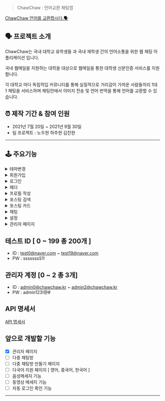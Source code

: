 > ChawChaw : 언어교환 채팅앱
> 

[ChawChaw 언어를 교환합시다.🗣](https://chawchaw.vercel.app/)

## 🗣 프로젝트 소개

ChawChaw는 국내 대학교 유학생들 과 국내 재학생 간의 언어소통을 위한 웹 채팅 어플리케이션 입니다. 

국내 웹메일을 지원하는 대학을 대상으로 웹메일을 통한 대학생 신분인증 서비스를 지원합니다. 

각 대학교 마다 독립적입 커뮤니티를 통해 실질적으로 거리감이 가까운 사람들끼리 1대 1 채팅을 서비스하며 채팅안에서 이미지 전송 및 언어 번역을 통해 언어를 교환할 수 있습니다. 

## ⏰ 제작 기간 & 참여 인원

- 2021년 7월 20일 ~ 2021년 9월 30일
- 팀 프로젝트 : 노두현 하주현 김진현

---

## 🕹 주요기능

<details>
    <summary>테마변경</summary>
    
- 웹 애플리 케이션 전반에 걸쳐 다크모드, 라이트 모드 설정이 가능합니다.
</details>
<details>
    <summary>회원가입</summary>   

- 일반 회원가입
    * 로그인 페이지 → 일반 회원가입 버튼 → 웹메일 인증 페이지 
    
        ![회원가입-일반1](https://user-images.githubusercontent.com/57996756/137507419-18929cbc-7247-4514-82ed-878616d0d4e5.gif)
    * 웹메일 주소 입력 → 발송하기 버튼 →  웹 메일 유효성 검사 → 웹 메일 인증 번호 발송
    
        ![회원가입-일반2](https://user-images.githubusercontent.com/57996756/137507433-57dc183a-4357-4363-97c1-e26018ffb974.gif)
    * 인증번호 입력 → 회원 정보 입력 버튼 → 웹 메일 인증 번호 유효성 검사 → 회원가입 정보 입력 페이지
            
        ![회원가입-일반3](https://user-images.githubusercontent.com/57996756/137507446-804af429-1db0-41ea-9a1e-28009e9451d3.gif)
            
        ![회원가입-일반4](https://user-images.githubusercontent.com/57996756/137507964-cb3766e7-d81e-4bfc-a609-70a357fa2e32.gif)
    * 이메일 유효성 검사 → 이메일 중복검사 → 비밀번호 유효성 검사 → 그외 정보 입력 → 회원가입버튼 →  회원가입 [GUEST]
            
        ![회원가입-일반5](https://user-images.githubusercontent.com/57996756/137507451-8ac5d0b3-df2a-45c6-b3de-433fe56ba873.gif)
            
        ![회원가입-일반6](https://user-images.githubusercontent.com/57996756/137507458-cc992554-58ca-4212-8983-d2323c8be85f.gif)

        ![회원가입-일반7](https://user-images.githubusercontent.com/57996756/137507461-20da9436-07f0-4050-9a2f-b3dfb4badcd1.gif)
            
    ❗️ [GUSET]는 프로필 작성을 하지 않은 회원으로 채팅기능에 제한이 있습니다.     
- 소셜 회원가입
    * 로그인 페이지 → [카카오, 페이스북 버튼] → 소셜 로그인 인증 → 회원가입 여부 확인
    * 비가입 회원인경우 → 회원가입진행 → 웹메일 인증 페에지
    * 웹메일 주소 입력 → 발송하기 버튼 →  웹 메일 유효성 검사 → 웹 메일 인증 번호 발송
    * 회원가입 버튼 → 회원가입 [GUEST]
</details>
<details>
    <summary>로그인</summary>

- 일반 로그인
    * 로그인 페이지 → 이메일, 비밀번호 입력 → 로그인 버튼 → 로그인
    * 학교별  페이지 
            
        ![로그인-일반1](https://user-images.githubusercontent.com/57996756/137508150-915d7d93-4fb4-4974-af82-ee042ffb6cba.gif)
 - 소셜 로그인
    * 로그인 페이지 → [카카오, 페이스북 버튼] → 소셜 로그인 인증 → 로그인
    * 학교별 페이지
</details>
<details>
    <summary>헤더</summary>

- 프로필
    
    ![헤더-프로필창](https://user-images.githubusercontent.com/57996756/137508234-257fa8c4-3716-44c5-93da-af44211ddc2a.gif)
    * 프로필 수정 : 프로필 수정 페이지 이동
    * 채팅창 : 채팅 페이지 이동
    * 설정 : 회원탈퇴 , 소속대학확인, 차단 목록 관리
    * 로그아웃 : 로그아웃 → 로그인 페이지 이동
        
- 새로운 알림
    * 새로운 메세지
        + [ 프로필 사진, 이름, 보낸 메세지, 보낸 메세지 시간 ] 이 표시 됩니다.
        + 해당 메세지를 클릭하면 채팅방으로 이동합니다.
                
            ![새로운메세지 - 알림번호 변함](https://user-images.githubusercontent.com/57996756/137508394-7a69dc0e-79d5-4045-b6d4-4c390f269ef1.gif함.gif)
    
            ![헤더-새로운메세지2](https://user-images.githubusercontent.com/57996756/137508429-1c5b700f-0565-42c9-b0f7-9a1ce3aae75e.gif)
                
            ![헤더-새로운메세지4](https://user-images.githubusercontent.com/57996756/137508448-1cbbe794-c963-4e74-bea8-f0d721d2716a.gif)
                
    * 좋아요 메세지
        + [ 프로필 사진, 이름, 좋아요 , 좋아요취소 , 클릭 시간 ] 이 표시 됩니다.
</details>
<details>
    <summary>프로필 작성</summary>

![프로필1](https://user-images.githubusercontent.com/57996756/137509319-a15cd315-f743-453e-a9d4-ec24dbe53665.gif)
    
- 이미지 수정
    * 이미지 버튼 → 5MB 이하 이미지 선택 → 이미지 업로드 완료
            
        ![프로필2](https://user-images.githubusercontent.com/57996756/137508526-6761e07c-19e9-4a50-ae27-de5e55893a02.gif)
- 이미지 삭제
    * 이미지 삭제버튼 → 이미지 삭제 완료
            
        ![프로필3](https://user-images.githubusercontent.com/57996756/137508541-5112376d-0f8a-4745-984c-1624eeb7e4d4.gif)
- 자기소개 수정
    * 코멘트 수정 버튼 → 코멘트 수정 → 업데이트 버튼 
            
        ![프로필4](https://user-images.githubusercontent.com/57996756/137508546-7dca0886-49af-4a24-9063-b30e13bdae71.gif)
- 국적, 할수있는 언어, 배우고 싶은언어 추가
    * '+' 버튼 → dropbox 버튼 → select 박스에서 원하는 메뉴 선택'+'  
    * '-' 버튼 → 이전 선택 박스 삭제
    
    ❗️ 국적은 최대 2개, 언어는 최대 4개 선택가능 합니다 
    
    ![프로필5](https://user-images.githubusercontent.com/57996756/137509741-ba5b5852-a49f-42ab-bfd2-b8d35ca72b94.gif)
- SNS 주소 수정
    1. [facebook, instagram] 주소 수정 버튼 → 수정 → 업데이트 버튼
            
        ![프로필6](https://user-images.githubusercontent.com/57996756/137508567-8fb6f173-fd6a-448b-b346-768df094b813.gif)
- 프로필 업로드 버튼 → 프로필
        
    ![프로필7](https://user-images.githubusercontent.com/57996756/137508584-e760b057-1853-4eb6-a398-1d915b5709be.gif)
    
    ❗️ 프로필 업로드시 이미지, SNS 주소를 제외하고 국적, 언어, 희망언어 모두 하나이상 선택해야 업로드가 가능합니다. 
    
    ![프로필8](https://user-images.githubusercontent.com/57996756/137509838-31d82bf0-cac8-4ddd-aede-08d94043ef63.gif)
</details>
<details>
    <summary>포스팅 검색</summary>

프로필 업로드를 하면 학교별 포스팅 페이지에 포스팅이 올라갑니다. 자기 자신의 포스팅은 볼 수 없습니다. 그리고 자신의 학교에 속한 학생들의 포스팅만 볼 수 있습니다. 포스팅은 자신의 프로필을 기반으로 올라갑니다.
- 검색창에 검색하고 싶은 이름 입력 [이름에 해당 입력한 단어가 들어가면 해당 유저의 포스팅이 검색됩니다.]
        
    ![포스팅1](https://user-images.githubusercontent.com/57996756/137510332-4e125f68-7e06-4291-babb-5a9696689dcd.gif)
- 모국어, 할수 있는 언어, 국적 선택
    
    ![포스팅2](https://user-images.githubusercontent.com/57996756/137510861-c76e5830-e352-455f-b044-a7a151e6958f.gif)
- Search 버튼 → 포스팅 검색 화면
        
    ![포스팅3](https://user-images.githubusercontent.com/57996756/137510343-edc96fa2-ba6a-4fe7-bd92-dafb711eda47.gif)

    ❗️자신이 차단한 유저는 검색되지 않습니다. 
    
    ![포스팅4](https://user-images.githubusercontent.com/57996756/137510347-991d8076-bd2a-41b3-83c8-3d35105cef84.gif)
</details>
<details>
    <summary>포스팅 카드</summary>
    
검색화면에서 보이는 포스팅 카드에는 해당유저의 [ 프로필 사진, 이름, 대표 국적, 대표 언어, 대표 희망 언어 , 간략한 자기소개, 포스팅 좋아요, 포스팅이 올라간 후 시간, 포스팅 카드 조회수 ] 가 표시됩니다. 
    
![포스트모달1](https://user-images.githubusercontent.com/57996756/137511957-ddaa8dd7-b5ff-46d5-a24a-5bb3f48e311f.gif)

- 해당 유저의 포스팅 카드를 클릭하면 포스트 카드 모달이 뜨며 자세한 해당 유저의 자세한 프로필을 확인 할수 있습니다.
        
    ![포스트모달5](https://user-images.githubusercontent.com/57996756/137511455-8b9c30ef-7ffd-48f2-9971-dd0f82e9e8cd.gif)
- 포스트 카드 모달에는  [ 프로필 사진, 이름, 국적들, 할 수 있는 언어들, 희망 언어들 , 자기소개 전체, 포스팅 좋아요, 포스팅이 올라간 후 시간, 포스팅 카드 조회수, sns 주소, 좋아요 버튼, 차단 버튼, 채팅버튼 ]게시됩니다. 
    
- 좋아요
    
    ![포스트모달2](https://user-images.githubusercontent.com/57996756/137511439-85dedcb5-b530-4b51-808f-a54f39d16711.gif)
    * 좋아요 버튼 :  해당 사용자가 좋아요 표시가 되며 해당 사용자의 좋아요 갯수가 1 올라갑니다. → 좋아요 취소 버튼 변환
    * 좋아요 취소 버튼 : 좋아요 표시가 취소되며 해당 사용자의 좋아요 갯수가 1 내려갑니다. → 좋아요 버튼 변환
- 차단
    
    ![포스트모달3](https://user-images.githubusercontent.com/57996756/137511446-0dac14cc-a6be-4be4-922b-2bfa1e354152.gif)
        
    ![포스트모달4](https://user-images.githubusercontent.com/57996756/137511452-684c6417-057b-4905-9bff-a7827f9b472c.gif)
    * 차단 버튼
        + 해당 사용자가 보내는 메세지가 차단
        + 사용자와 차단 대상 모두 서로에게 채팅을 걸수 없음
        + 차단 상태에서 좋아요 취소는 가능하나 좋아요는 할 수 없음
        + 설정 페이지에서 차단목록 관리 가능
    * 차단 해제 버튼
        + 차단 상태의 모든 기능이 다시 정상화 
- TryChat 버튼
        
    ![포스트모달-tryChat](https://user-images.githubusercontent.com/57996756/137511429-0e740858-c8a7-42eb-87c7-5b5e8bf1f868.gif)
    * 채팅방 페이지로 이동
    * 해당 사용자와의 채팅방 생성 → 채팅방 목록 추가
    * 해당 사용자와의 채팅방이 메인채팅방 → 메세지 입력창 활성화
</details>
<details>
    <summary>채팅</summary>
    
- 메인 채팅방
    * 헤더
        + 홈버튼 : 학교별 포스트 검색 페이지 이동
                
        ![채팅-홈](https://user-images.githubusercontent.com/57996756/137512228-b26c74fd-7374-4235-bf82-9e107a677aa6.gif)
    * 채팅방목록  버튼 [모바일 화면] : 채팅방 목록
                
        ![채팅-채팅목록](https://user-images.githubusercontent.com/57996756/137512226-bd60a8d2-df61-4c45-b7bd-2ffbbeb81b1d.gif)

        + 나가기 버튼 : 채팅방에서 나가기

        ![채팅-나가기](https://user-images.githubusercontent.com/57996756/137512447-d917a73e-44ed-432f-8520-3ea3cdab537e.gif)
    * 메세지 입력
        + 일반 텍스트 : 일반 텍스트 입력후 'enter' 혹은 보내기 버튼을 누르면 메세지 전송 → 메인 채팅방에 메시지
                
            ![채팅1](https://user-images.githubusercontent.com/57996756/137512233-9ef4d11a-ff2a-429d-8763-320dfc90bfe8.gif)
        + 이미지 보내기 : 이미지 버튼 누르고 이미지 선택 [5MB 이하 파일] →  이미지 전송 → 메인 채팅방에 이미지 메시지 띄우기
                
            ![채팅2](https://user-images.githubusercontent.com/57996756/137512235-5e05b398-8f9d-4200-ab6f-daa2e872ae3d.gif)
        + 메세지 번역 : 헤더에서 번역이 될 언어를 선택 → 번역을 원하는 메시지 박스 클릭 → 번역 버튼 생성 → 번역 버튼 클릭 → 메세지 박스의 언어가 헤더에 선택한 언어로 번역
            
            ![채팅3](https://user-images.githubusercontent.com/57996756/137512238-50db2750-0206-476f-bb98-9f5b8fbbec69.gif)
            
            ![채팅4](https://user-images.githubusercontent.com/57996756/137512241-a39c0a1a-7fb0-43a2-a460-30b287630ac9.gif)
        + 프로필 카드 : 상대방의 프로필 사진 클릭 → 간단한 프로필 카드 모달 생성 → 차단하기 버튼
            
            ![채팅5](https://user-images.githubusercontent.com/57996756/137512245-4d98cebe-69d8-41bb-9da2-d68cdff712dd.gif)
            
            ![채팅6](https://user-images.githubusercontent.com/57996756/137512246-d3d2ddf3-6d7e-4c66-8c49-1b2414636f1f.gif)
- 채팅 목록
        
    ![채팅-채팅목록](https://user-images.githubusercontent.com/57996756/137512226-bd60a8d2-df61-4c45-b7bd-2ffbbeb81b1d.gif)
    [ 프로필 사진, 이름, 마지막으로 보낸 메세지, 최근 메세지 시간, 몇개의 새로운 메세지가 왔는지 ] 가 표시 됩니다. 
        
    * 상대방에게 새로운 채팅이 올 경우 : 새로운 채팅목록이 생성됩니다.
            
        ![채팅-새로운채팅](https://user-images.githubusercontent.com/57996756/137512195-af182622-9841-432d-a37e-878108ecf91a.gif)
    * 채팅페이지 들어올 때 : 해당 채팅방에서 새로운 메시지의 갯수를 표시합니다.
            
        ![채팅-새로운채팅2](https://user-images.githubusercontent.com/57996756/137512219-8a1cc267-1bbc-44ea-b605-ed2abf45dc9a.gif)
    * 채팅방 입장시 : 채팅방에 들어가면 해당 채팅방의 메세지들은 읽음 표시가 되어 새로운 메세지에서 제외 됩니다.
            
        ![채팅-새로운채팅입장](https://user-images.githubusercontent.com/57996756/137512222-41c04661-7553-4e8e-b8cf-d229ad3d8b91.gif)
    * 채팅방에서 알림 표시 : 메세지 알림을 제외한 좋아요 알림만 울립니다.
            
        ![채팅-좋아요알림](https://user-images.githubusercontent.com/57996756/137512224-b5563fc3-b92e-41ab-bec7-ce22c7ace6b3.gif)
    ❗️ 채팅중 상대방이 차단을 할 경우
    
        + 채팅방은 여전히 존재합니다. 다만 서로 메세지를 보낼수 없습니다.
        + 차단 된 채팅방에서 메세지를 보내면  더이상 메세지가 보내지지 않습니다.
        + 차단 한 이후의 메세지는 기록에 남겨지지 않습니다.
</details>

<details>
    <summary>설정</summary>

- 회원탈퇴 : 버튼을 누르면 ChawChaw 회원탈퇴가 됩니다. →  로그인 페이지
        
    ![회원삭제](https://user-images.githubusercontent.com/57996756/137512936-0cdbe718-328c-4a4c-abfa-72d66e588b43.gif)
- 소속 대학교 : 웹메일을 인증한 대학교가 표시됩니다. [ 수정 불가 ]
- 차단 목록 관리 : 차단한 유저 리스트가 표시됩니다.
    * 차단 해제 버튼 : 차단한 유저의 차단이 해제됩니다. → 차단 버튼 으로 변경 : 차단을 해제한  유저는 새로고침시 보이지 않습니다.
    * 차단 버튼 : 해당 유저를 차단합니다.  →  차단 해제 버튼으로 변경


</details>

<details>
    <summary>관리자 페이지</summary>
    
- 회원 정보 검색
- 회원 정보 관리
- 통계
    + 인기 검색 언어 순위
    + 선택 언어 순위
    + 선택 희망 언어 순위

</details>

## 테스트 ID [ 0 ~ 199 총 200개 ]

- ID : test0@naver.com ~ test19@naver.com
- PW : sssssssS1!

## 관리자 계정 [0 ~ 2 총 3개]

- ID : [admin0@chawchaw.kr](mailto:admin@chawchaw.kr)  ~ admin2@chawchaw.kr
- PW  : admin123!@#

## API 명세서

[API 명세서](https://www.notion.so/API-62e9756e88b5422682e06d773d51c0f2)

## 앞으로 개발할 기능

- [x]  관리자 페이지
- [ ]  다중 채팅방
- [ ]  다중 채팅방 만들기 페이지
- [ ]  다국어 지원 페이지 [ 영어, 중국어, 한국어 ]
- [ ]  음성메세지 기능
- [ ]  동영상 메세지 기능
- [ ]  자동 로그인 확인 기능

---
